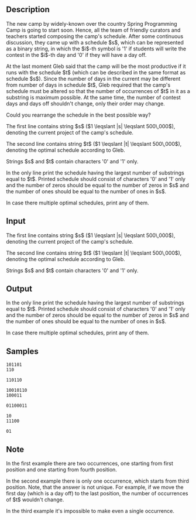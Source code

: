 ## Description

<div><p>The new camp by widely-known over the country Spring Programming Camp is going to start soon. Hence, all the team of friendly curators and teachers started composing the camp's schedule. After some continuous discussion, they came up with a schedule $s$, which can be represented as a binary string, in which the $i$-th symbol is '<span class="tex-font-style-tt">1</span>' if students will write the contest in the $i$-th day and '<span class="tex-font-style-tt">0</span>' if they will have a day off.</p><p>At the last moment Gleb said that the camp will be the most productive if it runs with the schedule $t$ (which can be described in the same format as schedule $s$). Since the number of days in the current may be different from number of days in schedule $t$, Gleb required that the camp's schedule must be altered so that the number of occurrences of $t$ in it as a substring is maximum possible. At the same time, <span class="tex-font-style-bf">the number of contest days and days off shouldn't change</span>, only their order may change.</p><p>Could you rearrange the schedule in the best possible way?</p></div><div class="input-specification"><p>The first line contains string $s$ ($1 \leqslant |s| \leqslant 500\,000$), denoting the current project of the camp's schedule.</p><p>The second line contains string $t$ ($1 \leqslant |t| \leqslant 500\,000$), denoting the optimal schedule according to Gleb.</p><p>Strings $s$ and $t$ contain characters '<span class="tex-font-style-tt">0</span>' and '<span class="tex-font-style-tt">1</span>' only.</p></div><div class="output-specification"><p>In the only line print the schedule having the largest number of substrings equal to $t$. Printed schedule should consist of characters '<span class="tex-font-style-tt">0</span>' and '<span class="tex-font-style-tt">1</span>' only and the number of zeros should be equal to the number of zeros in $s$ and the number of ones should be equal to the number of ones in $s$.</p><p>In case there multiple optimal schedules, print any of them.</p></div>

## Input

<p>The first line contains string $s$ ($1 \leqslant |s| \leqslant 500\,000$), denoting the current project of the camp's schedule.</p><p>The second line contains string $t$ ($1 \leqslant |t| \leqslant 500\,000$), denoting the optimal schedule according to Gleb.</p><p>Strings $s$ and $t$ contain characters '<span class="tex-font-style-tt">0</span>' and '<span class="tex-font-style-tt">1</span>' only.</p>

## Output

<p>In the only line print the schedule having the largest number of substrings equal to $t$. Printed schedule should consist of characters '<span class="tex-font-style-tt">0</span>' and '<span class="tex-font-style-tt">1</span>' only and the number of zeros should be equal to the number of zeros in $s$ and the number of ones should be equal to the number of ones in $s$.</p><p>In case there multiple optimal schedules, print any of them.</p>

## Samples

```input1
101101
110
```

```output1
110110
```






```input2
10010110
100011
```

```output2
01100011
```






```input3
10
11100
```

```output3
01
```




## Note

<p>In the first example there are two occurrences, one starting from first position and one starting from fourth position.</p><p>In the second example there is only one occurrence, which starts from third position. Note, that the answer is not unique. For example, if we move the first day (which is a day off) to the last position, the number of occurrences of $t$ wouldn't change.</p><p>In the third example it's impossible to make even a single occurrence.</p>
